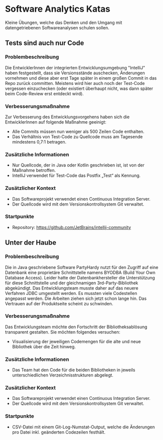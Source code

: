 # Software Analytics Katas
Kleine Übungen, welche das Denken und den Umgang mit datengetriebenen Softwareanalysen schulen sollen.

## Tests sind auch nur Code

### Problembeschreibung
Die EntwicklerInnen der integrierten Entwicklungsumgebung "IntelliJ" haben festgestellt, dass sie Versionsstände auschecken, Änderungen vornehmen und diese aber erst Tage später in einem großen Commit in das Repo zurück committen.
Meistens wird hier auch noch der Test-Code vergessen einzuchecken (oder existiert überhaupt nicht, was dann später beim Code-Review erst entdeckt wird).

### Verbesserungsmaßnahme

Zur Verbesserung des Entwicklungsvorgehens haben sich die EntwicklerInnen auf folgende Maßnahme geeinigt:

-	Alle Commits müssen nun weniger als 500 Zeilen Code enthalten.
-	Das Verhältnis von Test-Code zu Quellcode muss am Tagesende mindestens 0,7:1 betragen.

### Zusätzliche Informationen
-	Nur Quellcode, der in Java oder Kotlin geschrieben ist, ist von der Maßnahme betroffen.
-	IntelliJ verwendet für Test-Code das Postfix „Test“ als Kennung.

### Zusätzlicher Kontext
-	Das Softwareprojekt verwendet einen Continuous Integration Server.
-	Der Quellcode wird mit dem Versionskontrollsystem Git verwaltet.	

### Startpunkte
-	Repository: https://github.com/JetBrains/intellij-community


## Unter der Haube

### Problembeschreibung
Die in Java geschriebene Software PartyHardy nutzt für den Zugriff auf eine Datenbank eine proprietäre Schnittstelle namens BYODBA (Build Your Own Database Access).
Leider hatte der Datenbankhersteller die Unterstützung für diese Schnittstelle und der gleichnamigen 3rd-Party-Bibliothek abgekündigt.
Das Entwicklungsteam musste daher auf das neuere Verfahren JDBC umgestellt werden. 
Es mussten viele Codestellen angepasst werden.
Die Arbeiten ziehen sich jetzt schon lange hin.
Das Vertrauen auf der Produktseite scheint zu schwinden.

### Verbesserungsmaßnahme

Das Entwicklungsteam möchte den Fortschritt der Bibliotheksablösung transparent gestalten. Sie möchten folgendes versuchen:

- Visualisierung der jeweiligen Codemengen für die alte und neue Bibliothek über die Zeit hinweg.

### Zusätzliche Informationen

- Das Team hat den Code für die beiden Bibliotheken in jeweils unterschiedlichen Verzeichnisstrukturen abgelegt.

### Zusätzlicher Kontext
-	Das Softwareprojekt verwendet einen Continuous Integration Server.
-	Der Quellcode wird mit dem Versionskontrollsystem Git verwaltet.	

### Startpunkte
- CSV-Datei mit einem Git-Log-Numstat-Output, welche die Änderungen pro Datei inkl. geänderten Codezeilen festhält.
